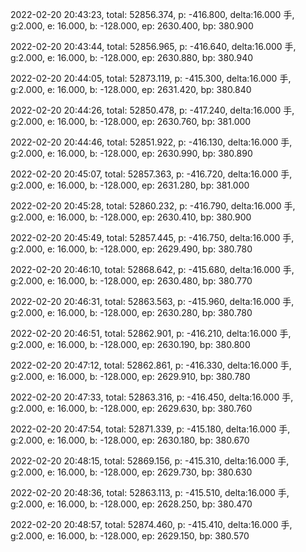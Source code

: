 2022-02-20 20:43:23, total: 52856.374, p: -416.800, delta:16.000 手, g:2.000, e: 16.000, b: -128.000, ep: 2630.400, bp: 380.900

2022-02-20 20:43:44, total: 52856.965, p: -416.640, delta:16.000 手, g:2.000, e: 16.000, b: -128.000, ep: 2630.880, bp: 380.940

2022-02-20 20:44:05, total: 52873.119, p: -415.300, delta:16.000 手, g:2.000, e: 16.000, b: -128.000, ep: 2631.420, bp: 380.840

2022-02-20 20:44:26, total: 52850.478, p: -417.240, delta:16.000 手, g:2.000, e: 16.000, b: -128.000, ep: 2630.760, bp: 381.000

2022-02-20 20:44:46, total: 52851.922, p: -416.130, delta:16.000 手, g:2.000, e: 16.000, b: -128.000, ep: 2630.990, bp: 380.890

2022-02-20 20:45:07, total: 52857.363, p: -416.720, delta:16.000 手, g:2.000, e: 16.000, b: -128.000, ep: 2631.280, bp: 381.000

2022-02-20 20:45:28, total: 52860.232, p: -416.790, delta:16.000 手, g:2.000, e: 16.000, b: -128.000, ep: 2630.410, bp: 380.900

2022-02-20 20:45:49, total: 52857.445, p: -416.750, delta:16.000 手, g:2.000, e: 16.000, b: -128.000, ep: 2629.490, bp: 380.780

2022-02-20 20:46:10, total: 52868.642, p: -415.680, delta:16.000 手, g:2.000, e: 16.000, b: -128.000, ep: 2630.480, bp: 380.770

2022-02-20 20:46:31, total: 52863.563, p: -415.960, delta:16.000 手, g:2.000, e: 16.000, b: -128.000, ep: 2630.280, bp: 380.780

2022-02-20 20:46:51, total: 52862.901, p: -416.210, delta:16.000 手, g:2.000, e: 16.000, b: -128.000, ep: 2630.190, bp: 380.800

2022-02-20 20:47:12, total: 52862.861, p: -416.330, delta:16.000 手, g:2.000, e: 16.000, b: -128.000, ep: 2629.910, bp: 380.780

2022-02-20 20:47:33, total: 52863.316, p: -416.450, delta:16.000 手, g:2.000, e: 16.000, b: -128.000, ep: 2629.630, bp: 380.760

2022-02-20 20:47:54, total: 52871.339, p: -415.180, delta:16.000 手, g:2.000, e: 16.000, b: -128.000, ep: 2630.180, bp: 380.670

2022-02-20 20:48:15, total: 52869.156, p: -415.310, delta:16.000 手, g:2.000, e: 16.000, b: -128.000, ep: 2629.730, bp: 380.630

2022-02-20 20:48:36, total: 52863.113, p: -415.510, delta:16.000 手, g:2.000, e: 16.000, b: -128.000, ep: 2628.250, bp: 380.470

2022-02-20 20:48:57, total: 52874.460, p: -415.410, delta:16.000 手, g:2.000, e: 16.000, b: -128.000, ep: 2629.150, bp: 380.570
